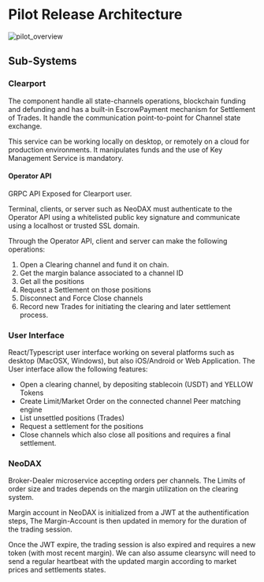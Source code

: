 # Pilot Release Architecture

![pilot_overview](./pilot_overview.png)

## Sub-Systems

### Clearport

The component handle all state-channels operations, blockchain funding and defunding and has a built-in EscrowPayment mechanism for Settlement of Trades. It handle the communication point-to-point for Channel state exchange.

This service can be working locally on desktop, or remotely on a cloud for production environments. It manipulates funds and the use of Key Management Service is mandatory.

#### Operator API

GRPC API Exposed for Clearport user.

Terminal, clients, or server such as NeoDAX must authenticate to the Operator API using a whitelisted public key signature and communicate using a localhost or trusted SSL domain.

Through the Operator API, client and server can make the following operations:

1. Open a Clearing channel and fund it on chain.
2. Get the margin balance associated to a channel ID
3. Get all the positions
4. Request a Settlement on those positions
5. Disconnect and Force Close channels
6. Record new Trades for initiating the clearing and later settlement process.

### User Interface

React/Typescript user interface working on several platforms such as desktop (MacOSX, Windows), but also iOS/Android or Web Application. The User interface allow the following features:

- Open a clearing channel, by depositing stablecoin (USDT) and YELLOW Tokens
- Create Limit/Market Order on the connected channel Peer matching engine
- List unsettled positions (Trades)
- Request a settlement for the positions
- Close channels which also close all positions and requires a final settlement.

### NeoDAX

Broker-Dealer microservice accepting orders per channels. The Limits of order size and trades depends on the margin utilization on the clearing system.

Margin account in NeoDAX is initialized from a JWT at the authentification steps, The Margin-Account is then updated in memory for the duration of the trading session.

Once the JWT expire, the trading session is also expired and requires a new token (with most recent margin). We can also assume clearsync will need to send a regular heartbeat with the updated margin according to market prices and settlements states.